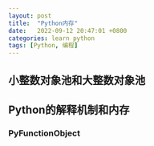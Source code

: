 ```yaml
---
layout: post
title:  "Python内存"
date:   2022-09-12 20:47:01 +0800
categories: learn python
tags: [Python, 编程]
---
```

## 小整数对象池和大整数对象池

## Python的解释机制和内存

### PyFunctionObject
